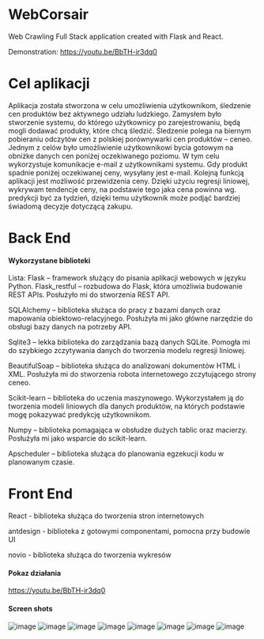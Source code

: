 # WebCorsair
Web Crawling Full Stack application created with Flask and React.

Demonstration: https://youtu.be/BbTH-ir3dq0

# Cel aplikacji

Aplikacja została stworzona w celu umożliwienia użytkownikom, śledzenie cen produktów bez aktywnego udziału ludzkiego. Zamysłem było stworzenie systemu, do którego użytkownicy po zarejestrowaniu, będą mogli dodawać produkty, które chcą śledzić. 
Śledzenie polega na biernym pobieraniu odczytów cen z polskiej porównywarki cen produktów – ceneo. Jednym z celów było umożliwienie użytkownikowi bycia gotowym na obniżke danych cen poniżej oczekiwanego poziomu. W tym celu wykorzystuje komunikacje e-mail z użytkownikami systemu. Gdy produkt spadnie poniżej oczekiwanej ceny, wysyłany jest e-mail. 
Kolejną funkcją aplikacji jest możliwość przewidzenia ceny. Dzięki użyciu regresji liniowej, wykrywam tendencje ceny, na podstawie tego jaka cena powinna wg. predykcji być za tydzień, dzięki temu użytkownik może podjąć bardziej świadomą decyzje dotyczącą zakupu.


# Back End
#### Wykorzystane biblioteki

Lista:
Flask – framework służący do pisania aplikacji webowych w języku Python. 
Flask_restful – rozbudowa do Flask, która umożliwia budowanie REST APIs. Posłużyło mi do stworzenia REST API.

SQLAlchemy – biblioteka służąca do pracy z bazami danych oraz mapowania obiektowo-relacyjnego. Posłużyła mi jako główne narzędzie do obsługi bazy danych na potrzeby API.

Sqlite3 – lekka biblioteka do zarządzania bazą danych SQLite. Pomogła mi do szybkiego zczytywania danych do tworzenia modelu regresji liniowej.

BeautifulSoap – biblioteka służąca do analizowani dokumentów HTML i XML. Posłużyła mi do stworzenia robota internetowego zczytującego strony ceneo.

Scikit-learn – biblioteka do uczenia maszynowego. Wykorzystałem ją do tworzenia modeli liniowych dla danych produktów, na których podstawie mogę pokazywać predykcję użytkownikom.

Numpy – biblioteka pomagająca w obsłudze dużych tablic oraz macierzy. Posłużyła mi jako wsparcie do scikit-learn.

Apscheduler – biblioteka służąca do planowania egzekucji kodu w planowanym czasie.

# Front End

React - biblioteka służąca do tworzenia stron internetowych

antdesign - biblioteka z gotowymi componentami, pomocna przy budowie UI

novio - biblioteka służąca do tworzenia wykresów


#### Pokaz działania

https://youtu.be/BbTH-ir3dq0

#### Screen shots

![image](https://user-images.githubusercontent.com/41492536/105156945-c4894e00-5b0c-11eb-8677-8d02c93e478b.png)
![image](https://user-images.githubusercontent.com/41492536/105156955-c81cd500-5b0c-11eb-8979-0654beaadfc8.png)
![image](https://user-images.githubusercontent.com/41492536/105156961-c9e69880-5b0c-11eb-964b-3f7320e360b3.png)
![image](https://user-images.githubusercontent.com/41492536/105156971-cbb05c00-5b0c-11eb-92e3-5d718995dda3.png)
![image](https://user-images.githubusercontent.com/41492536/105156973-cc48f280-5b0c-11eb-9a9f-5e91f9f0e7a4.png)
![image](https://user-images.githubusercontent.com/41492536/105156977-ce12b600-5b0c-11eb-84e1-587a9a490bf4.png)
![image](https://user-images.githubusercontent.com/41492536/105156982-ceab4c80-5b0c-11eb-8210-39e2c12e8a87.png)
![image](https://user-images.githubusercontent.com/41492536/105156989-d0751000-5b0c-11eb-8648-22794458f0dd.png)
